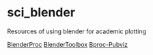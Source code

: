 # sci_blender
Resources of using blender for academic plotting

[BlenderProc](https://github.com/DLR-RM/BlenderProc?tab=readme-ov-file)
[BlenderToolbox](https://github.com/HTDerekLiu/BlenderToolbox)
[Bproc-Pubviz](https://github.com/hummat/bproc-pubvis)
